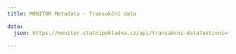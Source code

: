 ```yaml
---
title: MONITOR Metadata - Transakční data

data:
  json: https://monitor.statnipokladna.cz/api/transakcni-data?aktivni=true

---
```

